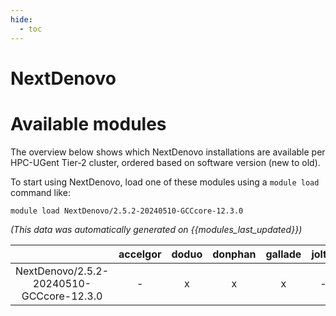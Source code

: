 ```yaml
---
hide:
  - toc
---
```


NextDenovo
==========

# Available modules


The overview below shows which NextDenovo installations are available per HPC-UGent Tier-2 cluster, ordered based on software version (new to old).

To start using NextDenovo, load one of these modules using a `module load` command like:

```shell
module load NextDenovo/2.5.2-20240510-GCCcore-12.3.0
```

*(This data was automatically generated on {{modules_last_updated}})*  

| |accelgor|doduo|donphan|gallade|joltik|shinx|skitty|
| :---: | :---: | :---: | :---: | :---: | :---: | :---: | :---: |
|NextDenovo/2.5.2-20240510-GCCcore-12.3.0|-|x|x|x|-|x|x|
